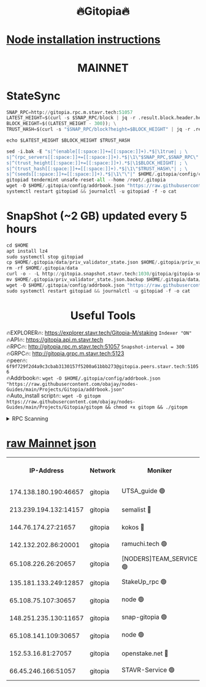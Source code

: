 <h1 align="center"> 🔥Gitopia🔥</h1>

[Node installation instructions](https://github.com/obajay/nodes-Guides/tree/main/Projects/Gitopia)
=

<h1 align="center"> MAINNET</h1>

# StateSync
```python
SNAP_RPC=http://gitopia.rpc.m.stavr.tech:51057
LATEST_HEIGHT=$(curl -s $SNAP_RPC/block | jq -r .result.block.header.height); \
BLOCK_HEIGHT=$((LATEST_HEIGHT - 300)); \
TRUST_HASH=$(curl -s "$SNAP_RPC/block?height=$BLOCK_HEIGHT" | jq -r .result.block_id.hash)

echo $LATEST_HEIGHT $BLOCK_HEIGHT $TRUST_HASH

sed -i.bak -E "s|^(enable[[:space:]]+=[[:space:]]+).*$|\1true| ; \
s|^(rpc_servers[[:space:]]+=[[:space:]]+).*$|\1\"$SNAP_RPC,$SNAP_RPC\"| ; \
s|^(trust_height[[:space:]]+=[[:space:]]+).*$|\1$BLOCK_HEIGHT| ; \
s|^(trust_hash[[:space:]]+=[[:space:]]+).*$|\1\"$TRUST_HASH\"| ; \
s|^(seeds[[:space:]]+=[[:space:]]+).*$|\1\"\"|" $HOME/.gitopia/config/config.toml
gitopiad tendermint unsafe-reset-all --home /root/.gitopia
wget -O $HOME/.gitopia/config/addrbook.json "https://raw.githubusercontent.com/obajay/nodes-Guides/main/Projects/Gitopia/addrbook.json"
systemctl restart gitopiad && journalctl -u gitopiad -f -o cat
```
# SnapShot (~2 GB) updated every 5 hours
```python
cd $HOME
apt install lz4
sudo systemctl stop gitopiad
cp $HOME/.gitopia/data/priv_validator_state.json $HOME/.gitopia/priv_validator_state.json.backup
rm -rf $HOME/.gitopia/data
curl -o - -L http://gitopia.snapshot.stavr.tech:1030/gitopia/gitopia-snap.tar.lz4 | lz4 -c -d - | tar -x -C $HOME/.gitopia --strip-components 2
mv $HOME/.gitopia/priv_validator_state.json.backup $HOME/.gitopia/data/priv_validator_state.json
wget -O $HOME/.gitopia/config/addrbook.json "https://raw.githubusercontent.com/obajay/nodes-Guides/main/Projects/Gitopia/addrbook.json"
sudo systemctl restart gitopiad && journalctl -u gitopiad -f -o cat
```
 <h1 align="center"> Useful Tools</h1>

🔥EXPLORER🔥:      https://explorer.stavr.tech/Gitopia-M/staking  `Indexer "ON"` \
🔥API🔥: 			 		 https://gitopia.api.m.stavr.tech \
🔥RPC🔥:           http://gitopia.rpc.m.stavr.tech:51057              `Snapshot-interval = 300` \
🔥GRPC🔥:          http://gitopia.grpc.m.stavr.tech:5123 \
🔥peer🔥:					 `6f9f729f2d4a9c3cbab3130157f5200a61bbb273@gitopia.peers.stavr.tech:51056` \
🔥Addrbook🔥:    ```wget -O $HOME/.gitopia/config/addrbook.json "https://raw.githubusercontent.com/obajay/nodes-Guides/main/Projects/Gitopia/addrbook.json"``` \
🔥Auto_install script🔥: ```wget -O gitopm https://raw.githubusercontent.com/obajay/nodes-Guides/main/Projects/Gitopia/gitopm && chmod +x gitopm && ./gitopm```


<details>
<summary>RPC Scanning</summary>

<h2 align="center"> We scan nodes in real time every 4 hours. And we provide the final result of RPC endpoints.
We cannot influence the operation of these nodes in any way. </h2>


```python
If Voting Power is higher than 0 --> then the Node is a validator of the network and may be subject to attack and be a potential threat to the chain.
```
```python
We marked such validators with a red symbol
```

</details>

[raw Mainnet json](https://rpc-check.gitopm.stavr.tech/gitopm/rpc-gitopm-result.json)
=

<table><tr><th>IP-Address</th><th>Network</th><th>Moniker</th><th>Latest Block Height</th><th>Earliest Block Height</th><th>Catching Up</th><th>Tx Index</th><th>Voting Power</th><th>Scan Time</th></tr><tr><td>174.138.180.190:46657</td><td>gitopia</td><td>UTSA_guide 🟢</td><td>10683864</td><td>6071990</td><td>False</td><td>on</td><td>0</td><td>2023-12-15T09:26:06.958273296UTC</td></tr><tr><td>213.239.194.132:14157</td><td>gitopia</td><td>semalist 🔴</td><td>10683952</td><td>6071990</td><td>False</td><td>off</td><td>429548</td><td>2023-12-15T09:26:24.215825858UTC</td></tr><tr><td>144.76.174.27:21657</td><td>gitopia</td><td>kokos 🔴</td><td>10683960</td><td>6071990</td><td>False</td><td>off</td><td>936373</td><td>2023-12-15T09:26:37.919575100UTC</td></tr><tr><td>142.132.202.86:20001</td><td>gitopia</td><td>ramuchi.tech 🟢</td><td>10683959</td><td>6548337</td><td>False</td><td>on</td><td>0</td><td>2023-12-15T09:26:35.208002748UTC</td></tr><tr><td>65.108.226.26:20657</td><td>gitopia</td><td>[NODERS]TEAM_SERVICE 🟢</td><td>10683971</td><td>6846001</td><td>False</td><td>on</td><td>0</td><td>2023-12-15T09:26:55.039549490UTC</td></tr><tr><td>135.181.133.249:12857</td><td>gitopia</td><td>StakeUp_rpc 🟢</td><td>10683959</td><td>8010001</td><td>False</td><td>on</td><td>0</td><td>2023-12-15T09:26:35.561970682UTC</td></tr><tr><td>65.108.75.107:30657</td><td>gitopia</td><td>node 🟢</td><td>10683966</td><td>8802845</td><td>False</td><td>on</td><td>0</td><td>2023-12-15T09:26:46.454394257UTC</td></tr><tr><td>148.251.235.130:11657</td><td>gitopia</td><td>snap-gitopia 🟢</td><td>10683958</td><td>9516001</td><td>False</td><td>on</td><td>0</td><td>2023-12-15T09:26:34.974832788UTC</td></tr><tr><td>65.108.141.109:30657</td><td>gitopia</td><td>node 🟢</td><td>10683958</td><td>10145845</td><td>False</td><td>on</td><td>0</td><td>2023-12-15T09:26:34.726878393UTC</td></tr><tr><td>152.53.16.81:27057</td><td>gitopia</td><td>openstake.net 🔴</td><td>10683935</td><td>10455001</td><td>False</td><td>off</td><td>5845</td><td>2023-12-15T09:25:58.099157606UTC</td></tr><tr><td>66.45.246.166:51057</td><td>gitopia</td><td>STAVR-Service 🟢</td><td>10683946</td><td>10678001</td><td>False</td><td>on</td><td>0</td><td>2023-12-15T09:26:15.767298275UTC</td></tr></table>

